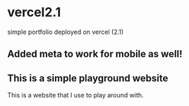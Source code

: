 # vercel2.1
simple portfolio  deployed on vercel (2.1)

## Added meta to work for mobile as well!

## This is a simple playground website
  
  This is a website that I use to play around with.
